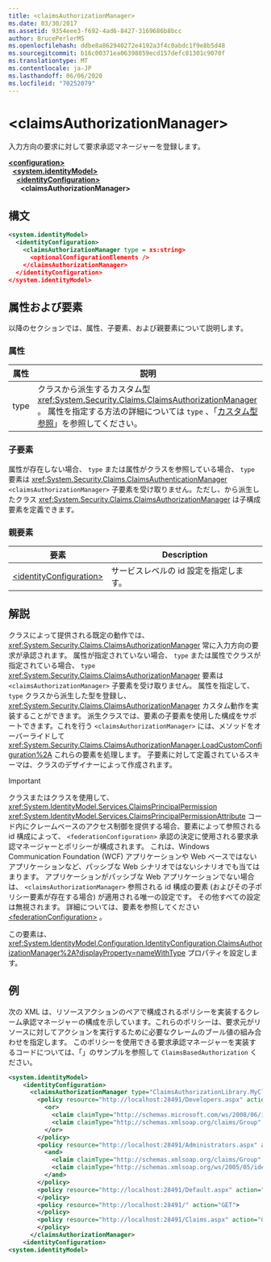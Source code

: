 ```yaml
---
title: <claimsAuthorizationManager>
ms.date: 03/30/2017
ms.assetid: 9354eee3-f692-4ad6-8427-3169686b8bcc
author: BrucePerlerMS
ms.openlocfilehash: ddbe8a862940272e4192a3f4c0abdc1f9e8b5d48
ms.sourcegitcommit: b16c00371ea06398859ecd157defc81301c9070f
ms.translationtype: MT
ms.contentlocale: ja-JP
ms.lasthandoff: 06/06/2020
ms.locfileid: "70252079"
---
```

# \<claimsAuthorizationManager>
入力方向の要求に対して要求承認マネージャーを登録します。  
  
[**\<configuration>**](../configuration-element.md)\
&nbsp;&nbsp;[**\<system.identityModel>**](system-identitymodel.md)\
&nbsp;&nbsp;&nbsp;&nbsp;[**\<identityConfiguration>**](identityconfiguration.md)\
&nbsp;&nbsp;&nbsp;&nbsp;&nbsp;&nbsp;**\<claimsAuthorizationManager>**  
  
## <a name="syntax"></a>構文  
  
```xml  
<system.identityModel>  
  <identityConfiguration>  
    <claimsAuthorizationManager type = xs:string>  
      <optionalConfigurationElements />  
    </claimsAuthorizationManager>  
  </identityConfiguration>  
</system.identityModel>  
```  
  
## <a name="attributes-and-elements"></a>属性および要素  
 以降のセクションでは、属性、子要素、および親要素について説明します。  
  
### <a name="attributes"></a>属性  
  
|属性|説明|  
|---------------|-----------------|  
|type|クラスから派生するカスタム型 <xref:System.Security.Claims.ClaimsAuthorizationManager> 。 属性を指定する方法の詳細については `type` 、「[カスタム型参照](../windows-workflow-foundation/index.md)」を参照してください。|  
  
### <a name="child-elements"></a>子要素  
 属性が存在しない場合、 `type` または属性がクラスを参照している場合、 `type` 要素は <xref:System.Security.Claims.ClaimsAuthenticationManager> `<claimsAuthorizationManager>` 子要素を受け取りません。ただし、から派生したクラス <xref:System.Security.Claims.ClaimsAuthorizationManager> は子構成要素を定義できます。  
  
### <a name="parent-elements"></a>親要素  
  
|要素|Description|  
|-------------|-----------------|  
|[\<identityConfiguration>](identityconfiguration.md)|サービスレベルの id 設定を指定します。|  
  
## <a name="remarks"></a>解説  
 クラスによって提供される既定の動作では、 <xref:System.Security.Claims.ClaimsAuthorizationManager> 常に入力方向の要求が承認されます。 属性が指定されていない場合、 `type` または属性でクラスが指定されている場合、 `type` <xref:System.Security.Claims.ClaimsAuthorizationManager> 要素は `<claimsAuthorizationManager>` 子要素を受け取りません。 属性を指定して、 `type` クラスから派生した型を登録し、 <xref:System.Security.Claims.ClaimsAuthorizationManager> カスタム動作を実装することができます。 派生クラスでは、要素の子要素を使用した構成をサポートできます。これを行う `<claimsAuthorizationManager>` には、メソッドをオーバーライドして <xref:System.Security.Claims.ClaimsAuthorizationManager.LoadCustomConfiguration%2A> これらの要素を処理します。 子要素に対して定義されているスキーマは、クラスのデザイナーによって作成されます。  
  
> [!IMPORTANT]
> クラスまたはクラスを使用して、 <xref:System.IdentityModel.Services.ClaimsPrincipalPermission> <xref:System.IdentityModel.Services.ClaimsPrincipalPermissionAttribute> コード内にクレームベースのアクセス制御を提供する場合、要素によって参照される id 構成によって、 `<federationConfiguration>` 承認の決定に使用される要求承認マネージャーとポリシーが構成されます。 これは、Windows Communication Foundation (WCF) アプリケーションや Web ベースではないアプリケーションなど、パッシブな Web シナリオではないシナリオでも当てはまります。 アプリケーションがパッシブな Web アプリケーションでない場合は、 `<claimsAuthorizationManager>` 参照される id 構成の要素 (およびその子ポリシー要素が存在する場合) が適用される唯一の設定です。 その他すべての設定は無視されます。 詳細については、要素を参照してください [\<federationConfiguration>](federationconfiguration.md) 。  
  
 この要素は、 <xref:System.IdentityModel.Configuration.IdentityConfiguration.ClaimsAuthorizationManager%2A?displayProperty=nameWithType> プロパティを設定します。  
  
## <a name="example"></a>例  
 次の XML は、リソースアクションのペアで構成されるポリシーを実装するクレーム承認マネージャーの構成を示しています。これらのポリシーは、要求元がリソースに対してアクションを実行するために必要なクレームのブール値の組み合わせを指定します。 このポリシーを使用できる要求承認マネージャーを実装するコードについては、「」のサンプルを参照して `ClaimsBasedAuthorization` ください。  
  
```xml  
<system.identityModel>  
    <identityConfiguration>  
      <claimsAuthorizationManager type="ClaimsAuthorizationLibrary.MyClaimsAuthorizationManager, ClaimsAuthorizationLibrary">  
        <policy resource="http://localhost:28491/Developers.aspx" action="GET">  
          <or>  
            <claim claimType="http://schemas.microsoft.com/ws/2008/06/identity/claims/role" claimValue="developer" />  
            <claim claimType="http://schemas.xmlsoap.org/claims/Group" claimValue="Administrator" />  
          </or>  
        </policy>  
        <policy resource="http://localhost:28491/Administrators.aspx" action="GET">  
          <and>  
            <claim claimType="http://schemas.xmlsoap.org/claims/Group" claimValue="Administrator" />  
            <claim claimType="http://schemas.xmlsoap.org/ws/2005/05/identity/claims/country" claimValue="USA" />  
          </and>  
        </policy>  
        <policy resource="http://localhost:28491/Default.aspx" action="GET">  
        </policy>  
        <policy resource="http://localhost:28491/" action="GET">  
        </policy>  
        <policy resource="http://localhost:28491/Claims.aspx" action="GET">  
        </policy>  
      </claimsAuthorizationManager>  
    <identityConfiguration>  
<system.identityModel>  
```
